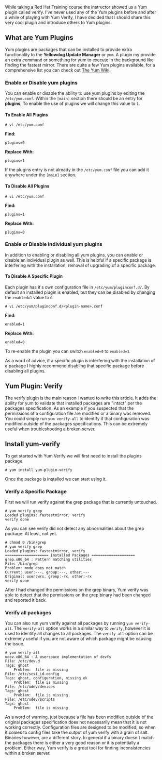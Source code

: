 
While taking a Red Hat Training course the instructor showed us a Yum plugin called verify. I've never used any of the Yum plugins before and after a while of playing with Yum Verify, I have decided that I should share this very cool plugin and introduce others to Yum plugins.

## What are Yum Plugins

Yum plugins are packages that can be installed to provide extra functionality to the **Yellowdog Update Manager** or `yum`. A plugin my provide an extra command or something for yum to execute in the background like finding the fastest mirror. There are quite a few Yum plugins available, for a comprehensive list you can check out [The Yum Wiki](http://yum.baseurl.org/wiki/YumUtils#Plugins).

### Enable or Disable yum plugins

You can enable or disable the ability to use yum plugins by editing the `/etc/yum.conf`. Within the `[main]` section there should be an entry for **plugins**, To enable the use of plugins we will change this value to `1`.

#### To Enable All Plugins

    # vi /etc/yum.conf

**Find:**

    plugins=0

**Replace With:**

    plugins=1

If the plugins entry is not already in the `/etc/yum.conf` file you can add it anywhere under the `[main]` section.

#### To Disable All Plugins

    # vi /etc/yum.conf

**Find:**

    plugins=1

**Replace With:**

    plugins=0


### Enable or Disable individual yum plugins

In addition to enabling or disabling all yum plugins, you can enable or disable an individual plugin as well. This is helpful if a specific package is interfering with the installation, removal of upgrading of a specific package.

#### To Disable A Specific Plugin

Each plugin has it's own configuration file in `/etc/yum/pluginconf.d/`. By default an installed plugin is enabled, but they can be disabled by changing the `enabled=1` value to `0`.

    # vi /etc/yum/pluginconf.d/<plugin-name>.conf

**Find:**

    enabled=1

**Replace With:**

    enabled=0

To re-enable the plugin you can switch `enabled=0` to `enabled=1`. 

As a word of advice, if a specific plugin is interfering with the installation of a package I highly recommend disabling that specific package before disabling all plugins.

## Yum Plugin: Verify

The verify plugin is the main reason I wanted to write this article. It adds the ability for yum to validate that installed packages are "intact" per the packages specification. As an example if you suspected that the permissions of a configuration file are modified or a binary was removed. You could simply run `yum verify-all` to identify if that configuration was modified outside of the packages specifications. This can be extremely useful when troubleshooting a broken server.

## Install yum-verify

To get started with Yum Verify we will first need to install the plugins package.

    # yum install yum-plugin-verify

Once the package is installed we can start using it.

### Verify a Specific Package

First we will run verify against the grep package that is currently untouched.

    # yum verify grep
    Loaded plugins: fastestmirror, verify
    verify done

As you can see verify did not detect any abnormalities about the grep package. At least, not yet.

    # chmod 0 /bin/grep
    # yum verify grep
    Loaded plugins: fastestmirror, verify
    ==================== Installed Packages ====================
    grep.x86_64 : Pattern matching utilities
    File: /bin/grep
    Problem: mode does not match
    Current: user:---, group:---, other:---
    Original: user:wrx, group:-rx, other:-rx
    verify done

After I had changed the permissions on the grep binary, Yum verify was able to detect that the permissions on the grep binary had been changed and reported it back.

### Verify all packages

You can also run yum verify against all packages by running `yum verify-all`. The `verify-all` option works in a similar way to `verify`, however it is used to identify all changes to all packages. The `verify-all` option can be extremely useful if you are not aware of which package might be causing the issue.

    # yum verify-all
    udev.x86_64 : A userspace implementation of devfs
    File: /etc/dev.d
    Tags: ghost
        Problem:  file is missing
    File: /etc/scsi_id.config
    Tags: ghost, configuration, missing ok
        Problem:  file is missing
    File: /etc/udev/devices
    Tags: ghost
        Problem:  file is missing
    File: /etc/udev/scripts
    Tags: ghost
        Problem:  file is missing

As a word of warning, just because a file has been modified outside of the original packages specification does not necessarily mean that it is not working correctly. Configuration files are designed to be modified, so when it comes to config files take the output of yum verify with a grain of salt. Binaries however, are a different story. In general if a binary doesn't match the packages there is either a very good reason or it is potentially a problem. Either way, Yum verify is a great tool for finding inconsistencies within a broken server.
